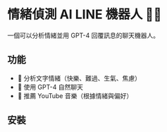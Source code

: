# 情緒偵測 AI LINE 機器人 🤖💬

一個可以分析情緒並用 GPT-4 回覆訊息的聊天機器人。
## 功能
- 🎯 分析文字情緒（快樂、難過、生氣、焦慮）
- 🤖 使用 GPT-4 自然聊天
- 🎵 推薦 YouTube 音樂（根據情緒與偏好）

## 安裝

